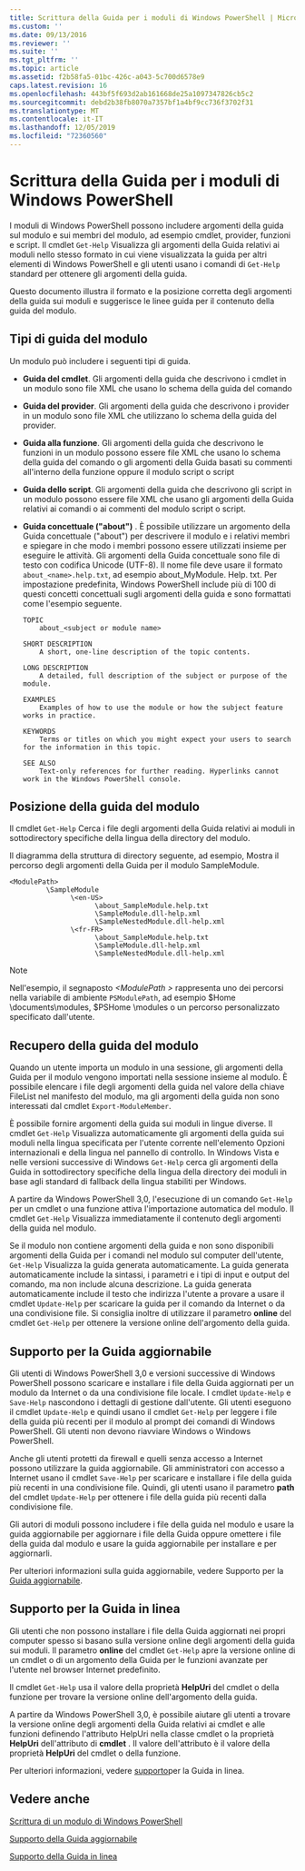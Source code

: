 ```yaml
---
title: Scrittura della Guida per i moduli di Windows PowerShell | Microsoft Docs
ms.custom: ''
ms.date: 09/13/2016
ms.reviewer: ''
ms.suite: ''
ms.tgt_pltfrm: ''
ms.topic: article
ms.assetid: f2b58fa5-01bc-426c-a043-5c700d6578e9
caps.latest.revision: 16
ms.openlocfilehash: 443bf5f693d2ab161668de25a1097347826cb5c2
ms.sourcegitcommit: debd2b38fb8070a7357bf1a4bf9cc736f3702f31
ms.translationtype: MT
ms.contentlocale: it-IT
ms.lasthandoff: 12/05/2019
ms.locfileid: "72360560"
---
```

# <a name="writing-help-for-windows-powershell-modules"></a>Scrittura della Guida per i moduli di Windows PowerShell

I moduli di Windows PowerShell possono includere argomenti della guida sul modulo e sui membri del modulo, ad esempio cmdlet, provider, funzioni e script. Il cmdlet `Get-Help` Visualizza gli argomenti della Guida relativi ai moduli nello stesso formato in cui viene visualizzata la guida per altri elementi di Windows PowerShell e gli utenti usano i comandi di `Get-Help` standard per ottenere gli argomenti della guida.

Questo documento illustra il formato e la posizione corretta degli argomenti della guida sui moduli e suggerisce le linee guida per il contenuto della guida del modulo.

## <a name="types-of-module-help"></a>Tipi di guida del modulo

Un modulo può includere i seguenti tipi di guida.

- **Guida del cmdlet**. Gli argomenti della guida che descrivono i cmdlet in un modulo sono file XML che usano lo schema della guida del comando

- **Guida del provider**. Gli argomenti della guida che descrivono i provider in un modulo sono file XML che utilizzano lo schema della guida del provider.

- **Guida alla funzione**. Gli argomenti della guida che descrivono le funzioni in un modulo possono essere file XML che usano lo schema della guida del comando o gli argomenti della Guida basati su commenti all'interno della funzione oppure il modulo script o script

- **Guida dello script**. Gli argomenti della guida che descrivono gli script in un modulo possono essere file XML che usano gli argomenti della Guida relativi ai comandi o ai commenti del modulo script o script.

- **Guida concettuale ("about")** . È possibile utilizzare un argomento della Guida concettuale ("about") per descrivere il modulo e i relativi membri e spiegare in che modo i membri possono essere utilizzati insieme per eseguire le attività. Gli argomenti della Guida concettuale sono file di testo con codifica Unicode (UTF-8). Il nome file deve usare il formato `about_<name>.help.txt`, ad esempio about_MyModule. Help. txt. Per impostazione predefinita, Windows PowerShell include più di 100 di questi concetti concettuali sugli argomenti della guida e sono formattati come l'esempio seguente.

  ```
  TOPIC
      about_<subject or module name>

  SHORT DESCRIPTION
      A short, one-line description of the topic contents.

  LONG DESCRIPTION
      A detailed, full description of the subject or purpose of the module.

  EXAMPLES
      Examples of how to use the module or how the subject feature works in practice.

  KEYWORDS
      Terms or titles on which you might expect your users to search for the information in this topic.

  SEE ALSO
      Text-only references for further reading. Hyperlinks cannot work in the Windows PowerShell console.

  ```

## <a name="placement-of-module-help"></a>Posizione della guida del modulo

Il cmdlet `Get-Help` Cerca i file degli argomenti della Guida relativi ai moduli in sottodirectory specifiche della lingua della directory del modulo.

Il diagramma della struttura di directory seguente, ad esempio, Mostra il percorso degli argomenti della Guida per il modulo SampleModule.

```
<ModulePath>
         \SampleModule
               \<en-US>
                     \about_SampleModule.help.txt
                     \SampleModule.dll-help.xml
                     \SampleNestedModule.dll-help.xml
               \<fr-FR>
                     \about_SampleModule.help.txt
                     \SampleModule.dll-help.xml
                     \SampleNestedModule.dll-help.xml

```

> [!NOTE]
> Nell'esempio, il segnaposto *\<ModulePath >* rappresenta uno dei percorsi nella variabile di ambiente `PSModulePath`, ad esempio $Home \documents\modules, $PSHome \modules o un percorso personalizzato specificato dall'utente.

## <a name="getting-module-help"></a>Recupero della guida del modulo

Quando un utente importa un modulo in una sessione, gli argomenti della Guida per il modulo vengono importati nella sessione insieme al modulo. È possibile elencare i file degli argomenti della guida nel valore della chiave FileList nel manifesto del modulo, ma gli argomenti della guida non sono interessati dal cmdlet `Export-ModuleMember`.

È possibile fornire argomenti della guida sui moduli in lingue diverse. Il cmdlet `Get-Help` Visualizza automaticamente gli argomenti della guida sui moduli nella lingua specificata per l'utente corrente nell'elemento Opzioni internazionali e della lingua nel pannello di controllo. In Windows Vista e nelle versioni successive di Windows `Get-Help` cerca gli argomenti della Guida in sottodirectory specifiche della lingua della directory dei moduli in base agli standard di fallback della lingua stabiliti per Windows.

A partire da Windows PowerShell 3,0, l'esecuzione di un comando `Get-Help` per un cmdlet o una funzione attiva l'importazione automatica del modulo. Il cmdlet `Get-Help` Visualizza immediatamente il contenuto degli argomenti della guida nel modulo.

Se il modulo non contiene argomenti della guida e non sono disponibili argomenti della Guida per i comandi nel modulo sul computer dell'utente, `Get-Help` Visualizza la guida generata automaticamente. La guida generata automaticamente include la sintassi, i parametri e i tipi di input e output del comando, ma non include alcuna descrizione. La guida generata automaticamente include il testo che indirizza l'utente a provare a usare il cmdlet `Update-Help` per scaricare la guida per il comando da Internet o da una condivisione file. Si consiglia inoltre di utilizzare il parametro **online** del cmdlet `Get-Help` per ottenere la versione online dell'argomento della guida.

## <a name="supporting-updatable-help"></a>Supporto per la Guida aggiornabile

Gli utenti di Windows PowerShell 3,0 e versioni successive di Windows PowerShell possono scaricare e installare i file della Guida aggiornati per un modulo da Internet o da una condivisione file locale. I cmdlet `Update-Help` e `Save-Help` nascondono i dettagli di gestione dall'utente. Gli utenti eseguono il cmdlet `Update-Help` e quindi usano il cmdlet `Get-Help` per leggere i file della guida più recenti per il modulo al prompt dei comandi di Windows PowerShell. Gli utenti non devono riavviare Windows o Windows PowerShell.

Anche gli utenti protetti da firewall e quelli senza accesso a Internet possono utilizzare la guida aggiornabile. Gli amministratori con accesso a Internet usano il cmdlet `Save-Help` per scaricare e installare i file della guida più recenti in una condivisione file. Quindi, gli utenti usano il parametro **path** del cmdlet `Update-Help` per ottenere i file della guida più recenti dalla condivisione file.

Gli autori di moduli possono includere i file della guida nel modulo e usare la guida aggiornabile per aggiornare i file della Guida oppure omettere i file della guida dal modulo e usare la guida aggiornabile per installare e per aggiornarli.

Per ulteriori informazioni sulla guida aggiornabile, vedere Supporto per la [Guida aggiornabile](./supporting-updatable-help.md).

## <a name="supporting-online-help"></a>Supporto per la Guida in linea

Gli utenti che non possono installare i file della Guida aggiornati nei propri computer spesso si basano sulla versione online degli argomenti della guida sui moduli. Il parametro **online** del cmdlet `Get-Help` apre la versione online di un cmdlet o di un argomento della Guida per le funzioni avanzate per l'utente nel browser Internet predefinito.

Il cmdlet `Get-Help` usa il valore della proprietà **HelpUri** del cmdlet o della funzione per trovare la versione online dell'argomento della guida.

A partire da Windows PowerShell 3,0, è possibile aiutare gli utenti a trovare la versione online degli argomenti della Guida relativi ai cmdlet e alle funzioni definendo l'attributo HelpUri nella classe cmdlet o la proprietà **HelpUri** dell'attributo di **cmdlet** . Il valore dell'attributo è il valore della proprietà **HelpUri** del cmdlet o della funzione.

Per ulteriori informazioni, vedere [supporto](./supporting-online-help.md)per la Guida in linea.

## <a name="see-also"></a>Vedere anche

[Scrittura di un modulo di Windows PowerShell](./writing-a-windows-powershell-module.md)

[Supporto della Guida aggiornabile](./supporting-updatable-help.md)

[Supporto della Guida in linea](./supporting-online-help.md)
